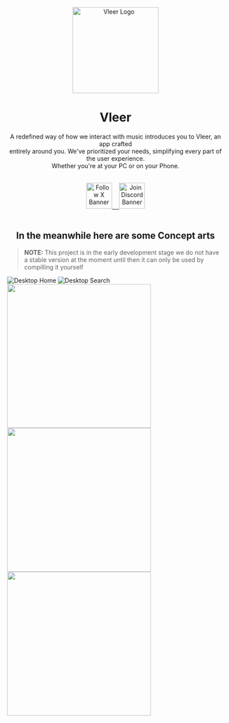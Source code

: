 <div align="center">
  <img width="200" alt="Vleer Logo" src="https://github.com/vleer-app/.github/assets/70103896/034e576d-215f-4d26-a166-f397264ec270">
  <h1>Vleer</h1>
  <p>A redefined way of how we interact with music introduces you to Vleer, an app crafted<br>
    entirely around you. We've prioritized your needs, simplifying every part of the user experience. <br> Whether you're at your PC or on your Phone.</p>

  <br>

  <a href="https://twitter.com/vleerapp" target="_blank">
    <img height="60px" alt="Follow X Banner" src="https://i.imgur.com/gsGciyb.png">ㅤ
  </a>
  
  <a href="https://discord.gg/5cGXbeD8zN" target="_blank">
    <img height="60px" alt="Join Discord Banner" src="https://i.imgur.com/CulBkiI.png">
  </a>
</div>

<br>

<div align="center">
  
## In the meanwhile here are some Concept arts
</div>

> **NOTE:** This project is in the early development stage we do not have a stable version at the moment until then it can only be used by compilling it yourself

![Desktop Home](https://user-images.githubusercontent.com/70103896/221834084-8e917ffe-4efb-4760-9591-b170ccc8f7a7.png)
![Desktop Search](https://user-images.githubusercontent.com/70103896/221834103-e7ea8160-c74b-4cdc-a99c-7a7d62b8260a.png)
<img src="https://github.com/vleer-app/Vleer/assets/70103896/9bf4f5b4-cb79-4d6d-b649-5cf91ae60aa0" width="334">
<img src="https://github.com/vleer-app/Vleer/assets/70103896/077f24b8-1f65-43e3-94d7-1ca13f032b00" width="334">
<img src="https://github.com/vleer-app/Vleer/assets/70103896/02394936-730d-4e80-a737-a04a576c66ae" width="334">

